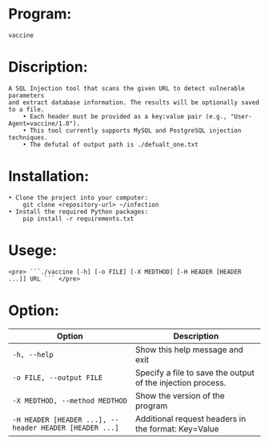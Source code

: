# Program:
    vaccine

# Discription:
    A SQL Injection tool that scans the given URL to detect vulnerable parameters
    and extract database information. The results will be optionally saved to a file.
        • Each header must be provided as a key:value pair (e.g., "User-Agent=vaccine/1.0").
        • This tool currently supports MySQL and PostgreSQL injection techniques.
        • The defutal of output path is ./defualt_one.txt

 # Installation:
    • Clone the project into your computer:
        git clone <repository-url> ~/infection
    • Install the required Python packages:
        pip install -r requirements.txt

# Usege:
    <pre> ```./vaccine [-h] [-o FILE] [-X MEDTHOD] [-H HEADER [HEADER ...]] URL ``` </pre>

# Option:
| Option                                                 | Description                                                |
| ------------------------------------------------------ | ---------------------------------------------------------- |
| `-h, --help`                                           | Show this help message and exit                            |
| `-o FILE, --output FILE`                               | Specify a file to save the output of the injection process.|
| `-X MEDTHOD, --method MEDTHOD`                         | Show the version of the program                            |
| `-H HEADER [HEADER ...], --header HEADER [HEADER ...]` | Additional request headers in the format: Key=Value        |

